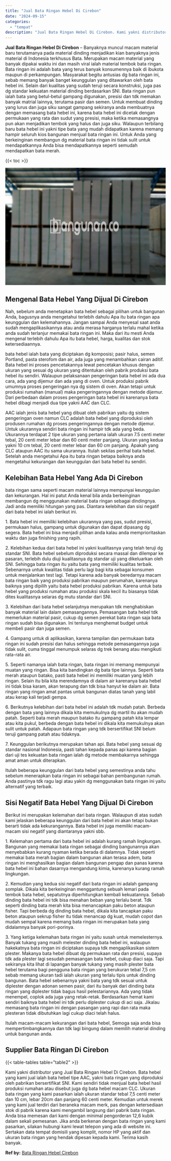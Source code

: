 ```yaml
---
title: "Jual Bata Ringan Hebel Di Cirebon"
date: "2024-09-15"
categories: 
  - "tempat"
description: "Jual Bata Ringan Hebel Di Cirebon. Kami yakni distributor yang Jual Bata Ringan Hebel Di Cirebon. Bata hebel yang kami jual ialah bata hebel tipe AAC, yakni..."
---
```


**Jual Bata Ringan Hebel Di Cirebon** – Banyaknya muncul macam material baru terutamanya pada material dinding menjadikan kian banyaknya jenis material di Indonesia terkhusus Bata. Merupakan macam material yang banyak dipakai waktu ini dan masih viral ialah material tembok bata ringan. Bata ringan ini adalah bata yang terus banyak konsumennya baik di ibukota maupun di perkampungan. Masyarakat begitu antusias dg bata ringan ini, sebab memang banyak banget keunggulan yang ditawarkan oleh bata hebel ini. Selain dari kualitas yang sudah teruji secara konstruksi, juga pas dg standar kekuatan material dinding berdasarkan SNI. Bata ringan pun ialah bata yang betul-betul gampang digunakan, presisi dan tdk memakan banyak matrial lainnya, terutama pasir dan semen. Untuk membuat dinding yang lurus dan juga siku sangat gampang sekiranya anda membuatnya dengan memasang bata hebel ini, karena bata hebel ini dicetak dengan permukaan yang rata dan sudut yang presisi, maka ketika memasangnya pun akan menjadikan tembok yang halus dan juga siku. Walaupun terbilang baru bata hebel ini yakni tipe bata yang mudah didapatkan karena memang hampir seluruh kios bangunan menjual bata ringan ini. Untuk Anda yang berkeinginan membangun dg material bata ringan ini tidak sulit untuk mendapatkannya Anda bisa mendapatkannya seperti semudah mendapatkan bata merah.

{{< toc >}}

![Jual Bata Ringan Hebel Di Cirebon](/images/jual-hebel-murah-18.png)

## Mengenal Bata Hebel Yang Dijual Di Cirebon

Nah, sebelum anda menetapkan bata hebel sebagai pilihan untuk bangunan Anda, bagusnya anda mengetahui terlebih dahulu Apa itu bata ringan apa keunggulan dan kelemahannya. Jangan sampai Anda menyesal saat anda sudah mengaplikasikannya atau anda merasa harganya terlalu mahal ketika anda sudah terlanjur memakai bata ringan ini. Maka dari itu mesti Anda mengenal terlebih dahulu Apa itu bata hebel, harga, kualitas dan stok ketersediaannya.

bata hebel ialah bata yang diciptakan dg komposisi; pasir halus, semen Portland, pasta sterofom dan air, ada juga yang menambahkan cairan aditif. Bata hebel ini proses pencetakannya lewat pencetakan khusus dengan ukuran yang sesuai dg ukuran yang ditentukan oleh pabrik produksi bata hebel itu sendiri. Walaupun pelaksanaan pengeringan bata hebel ini ada dua cara, ada yang dijemur dan ada yang di oven. Untuk produksi pabrik umumnya proses pengeringan nya dg sistem di oven. Akan tetapi untuk produksi rumahan (manual) maka pengeringannya dengan metode dijemur. Dari perbedaan dalam proses pengeringan bata hebel ini karenanya bata hebel dibagi menjadi dua tipe yakni AAC dan CLC.

AAC ialah jenis bata hebel yang dibuat oleh pabrikan yaitu dg sistem pengeringan oven namun CLC adalah bata hebel yang diproduksi oleh produsen rumahan dg proses pengeringannya dengan metode dijemur. Untuk ukurannya sendiri bata ringan ini hampir tdk ada yang beda. Ukurannya terdapat 2 tipe ukuran yang pertama ialah ukuran 7.5 centi meter tebal, 20 centi meter lebar dan 60 centi meter panjang. Ukuran yang kedua yakni 10 cm tebal, 20 centi meter lebar dan 60 cm panjang. Apakah yang CLC ataupun AAC itu sama ukurannya. Itulah sekilas perihal bata hebel. Setelah anda mengetahui Apa itu bata ringan betapa baiknya anda mengetahui kekurangan dan keunggulan dari bata hebel itu sendiri.

## Kelebihan Bata Hebel Yang Ada Di Cirebon

bata ringan sama seperti macam material lainnya mempunyai keunggulan dan kekurangan. Hal ini patut Anda kenal bila anda berkeinginan membangun dg menggunakan material bata ringan sebagai dindingnya. Jadi anda memiliki hitungan yang pas. Diantara kelebihan dan sisi negatif dari bata hebel ini ialah berikut ini.

1\. Bata hebel ini memiliki kelebihan ukurannya yang pas, sudut presisi, permukaan halus, gampang untuk digunakan dan dapat dipasang dg segera. Bata hebel ini bisa menjadi pilihan anda kalau anda memprioritaskan waktu dan juga finishing yang rapih.

2\. Kelebihan kedua dari bata hebel ini yakni kualitasnya yang telah teruji dg standar SNI. Bata hebel sebelum diproduksi secara massal dan dilempar ke pasaran, terlebih dulu diuji kualitasnya dg standar uji yang dikeluarkan oleh SNI. Sehingga bata ringan itu yaitu bata yang memiliki kualitas terbaik. Sebenarnya untuk kwalitas tidak perlu lagi bagi kita sebagai konsumen untuk menjalankan test lagi. Tetapi karena ada banyak beredarnya macam bata ringan baik yang produksi pabrikan maupun perumahan, karenanya baiknya yang dipilih yaitu bata hebel produksi pabrikan. Karena untuk bata hebel yang produksi rumahan atau produksi skala kecil itu biasanya tidak dites kualitasnya selaras dg mutu standar dari SNI.

3\. Kelebihan dari bata hebel selanjutnya merupakan tdk menghabiskan banyak material lain dalam pemasangannya. Pemasangan bata hebel tdk memerlukan material pasir, cukup dg semen perekat bata ringan saja bata ringan sudah bisa digunakan. Ini tentunya menghemat budget untuk membeli pasir dan juga semen.

4\. Gampang untuk di aplikasikan, karena tampilan dan permukaan bata ringan ini sudah presisi dan halus sehingga metode pemasangannya juga tidak sulit, cuma tinggal menumpuk selaras dg trek benang atau mengikuti rata-rata air.

5\. Seperti namanya ialah bata ringan, bata ringan ini memang mempunyai muatan yang ringan. Bisa kita bandingkan dg bata tipe lainnya. Seperti bata merah ataupun batako, pasti bata hebel ini memiliki muatan yang lebih ringan. Selain itu bila kita merendamnya di dalam air karenanya bata hebel ini tidak bisa karam, akan terapung dan tdk bisa hanyut ke dalam air. Bata ringan yang ringan amat pantas untuk bangunan diatas tanah yang labil atau kerap kali terjadi gempa.

6\. Berikutnya kelebihan dari bata hebel ini adalah tdk mudah patah. Berbeda dengan bata yang lainnya dikala kita memukulnya dg martil itu akan mudah patah. Seperti bata merah maupun batako itu gampang patah kita lempar atau kita pukul, berbeda dengan bata hebel ini dikala kita memukulnya akan sulit untuk patah. Adapaun bata ringan yang tdk bersertifikat SNI belum teruji gampang patah atau tidaknya.

7\. Keunggulan berikutnya merupakan tahan api. Bata hebel yang sesuai dg standar nasional Indonesia, pasti tahan kepada panas api karena bagian dari uji tes kekuatan bata ringan ialah dg metode membakarnya sehingga amat aman untuk diterapkan.

Itulah beberapa keunggulan dari bata hebel yang semestinya anda tahu sebelum menerapkan bata ringan ini sebagai bahan pembangunan rumah. Anda pastinya tdk ragu lagi atau yakin dg menggunakan bata ringan ini yaitu alternatif yang terbaik.

## Sisi Negatif Bata Hebel Yang Dijual Di Cirebon

Berikut ini merupakan kelemahan dari bata ringan. Walaupun di atas sudah kami jelaskan beberapa keunggulan dari bata hebel ini akan tetapi bukan berarti tidak ada kekurangannya. Bata hebel ini juga memiliki macam-macam sisi negatif yang diantaranya yakni sbb.

1\. Kelemahan pertama dari bata hebel ini adalah kurang ramah lingkungan. Bangunan yang memakai bata ringan sebagai dinding bangunannya akan menyebabkan kurang nyaman ketika berada di dalamnya. Tidak seperti memakai bata merah bagian dalam bangunan akan terasa adem, bata ringan ini menghasilkan bagian dalam bangunan pengap dan panas karena bata hebel ini bahan dasarnya mengandung kimia, karenanya kurang ramah lingkungan.

2\. Kemudian yang kedua sisi negatif dari bata ringan ini adalah gampang somplak. Dikala kita berkeinginan menggantung sebuah lemari pada tembok bata hebel, sepatutnya diperhitungkan kembali kekuatannya. Sebab dinding bata hebel ini tdk bisa menahan beban yang terlalu berat. Tdk seperti dinding bata merah kita bisa menancapkan paku beton ataupun fisher. Tapi berbeda dg dinding bata hebel, dikala kita tancapkan paku beton ataupun sekrup fisher itu tidak menancap dg kuat, mudah copot dan mudah sempal karena memang bata ringan ini merupakan bata yang didalamnya banyak pori-porinya.

3\. Yang ketiga kelemahan bata ringan ini yaitu susah untuk memelesternya. Banyak tukang yang masih melester dinding bata hebel ini, walaupun hakekatnya bata ringan ini diciptakan supaya tdk mengaplikasikan sistem plester. Makanya bata hebel dibuat dg permukaan rata dan presisi, supaya tdk ada plester lagi sesudah pemasangan bata hebel, cukup diaci saja. Tapi sekiranya kita lihat di lapangan banyak tukang yang masih plester bata hebel terutama bagi pengguna bata ringan yang berukuran tebal 7,5 cm sebab memang ukuran tadi ialah ukuran yang terlalu tipis untuk dinding bangunan. Bata hebel sebenarnya yakni bata yang tdk sesuai untuk diplester dengan adonan semen pasir, dari itu banyak dari dinding bata ringan yang diplester tidak bagus hasil pelestariannya. Ada yang tidak menempel, coplok ada juga yang retak-retak. Berdasarkan hemat kami sendiri baiknya bata hebel ini tdk perlu diplester cukup di aci saja. Jikalau memasang bata ringan ini dengan pasangan yang rapi dan rata maka plesteran tidak dibutuhkan lagi cukup diaci telah halus.

Itulah macam-macam kekurangan dari bata hebel, Semoga saja anda bisa mempertimbangkannya dan tdk lagi bingung dalam memilih material dinding untuk bangunan anda.

## Supplier Bata Ringan Di Cirebon

{{< table-tables table="table2" >}}

Kami yakni distributor yang Jual Bata Ringan Hebel Di Cirebon. Bata hebel yang kami jual ialah bata hebel tipe AAC, yakni bata ringan yang diproduksi oleh pabrikan bersertifikat SNI. Kami sendiri tidak menjual bata hebel hasil produksi rumahan atau disebut juga dg bata hebel macam CLC. Ukuran bata ringan yang kami pasarkan ialah ukuran standar tebal 7,5 centi meter dan 10 cm, lebar 20cm dan panjang 60 centi meter. Kemudian untuk merek yang kami jual terdiri dari beraneka macam merk, pas dengan ketersediaan stok di pabrik karena kami mengambil langsung dari pabrik bata ringan. Anda bisa memesan dari kami dengan minimal pengorderan 12,6 kubik dalam sekali pemesanan. Jika anda berkenan dengan bata ringan yang kami pasarkan, silakan hubungi kami lewat telepon yang ada di website ini. Sertakan data tempat domisili yang komplit, nomor HP yang aktif dan ukuran bata ringan yang hendak dipesan kepada kami. Terima kasih banyak.

**Ref by:** [Bata Ringan Hebel Cirebon](https://id.wikipedia.org/wiki/Bata)
